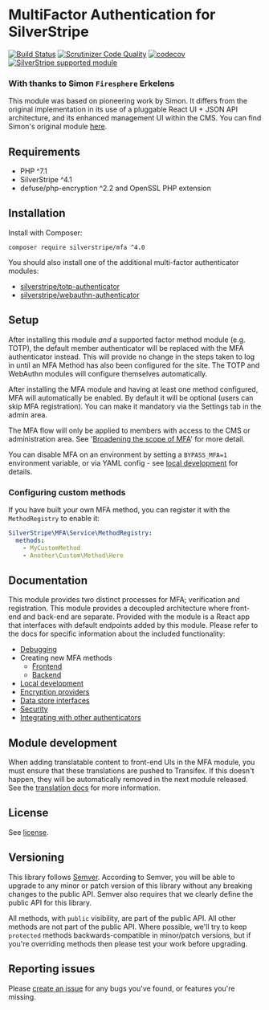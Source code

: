 # MultiFactor Authentication for SilverStripe

[![Build Status](https://api.travis-ci.com/silverstripe/silverstripe-mfa.svg?branch=4)](https://travis-ci.com/silverstripe/silverstripe-mfa)
[![Scrutinizer Code Quality](https://scrutinizer-ci.com/g/silverstripe/silverstripe-mfa/badges/quality-score.png?b=master)](https://scrutinizer-ci.com/g/silverstripe/silverstripe-mfa/?branch=master)
[![codecov](https://codecov.io/gh/silverstripe/silverstripe-mfa/branch/master/graph/badge.svg)](https://codecov.io/gh/silverstripe/silverstripe-mfa)
[![SilverStripe supported module](https://img.shields.io/badge/silverstripe-supported-0071C4.svg)](https://www.silverstripe.org/software/addons/silverstripe-commercially-supported-module-list/)

### With thanks to Simon `Firesphere` Erkelens

This module was based on pioneering work by Simon. It differs from the original implementation in its use of a pluggable
React UI + JSON API architecture, and its enhanced management UI within the CMS. You can find Simon's original module
[here](https://github.com/firesphere/silverstripe-bootstrapmfa).

## Requirements

* PHP ^7.1
* SilverStripe ^4.1
* defuse/php-encryption ^2.2 and OpenSSL PHP extension

## Installation

Install with Composer:

```
composer require silverstripe/mfa ^4.0
```

You should also install one of the additional multi-factor authenticator modules:

* [silverstripe/totp-authenticator](https://github.com/silverstripe/silverstripe-totp-authenticator)
* [silverstripe/webauthn-authenticator](https://github.com/silverstripe/silverstripe-webauthn-authenticator)

## Setup

After installing this module _and_ a supported factor method module (e.g. TOTP), the default member authenticator
will be replaced with the MFA authenticator instead. This will provide no change in the steps taken to log in until
an MFA Method has also been configured for the site. The TOTP and WebAuthn modules will configure themselves
automatically.

After installing the MFA module and having at least one method configured, MFA will automatically be enabled. By default
it will be optional (users can skip MFA registration). You can make it mandatory via the Settings tab in the admin area.

The MFA flow will only be applied to members with access to the CMS or administration area. See '[Broadening the scope of MFA](docs/en/broadening-the-scope-of-mfa.md)' for more detail.

You can disable MFA on an environment by setting a `BYPASS_MFA=1` environment variable,
or via YAML config - see [local development](docs/en/local-development) for details.

### Configuring custom methods

If you have built your own MFA method, you can register it with the `MethodRegistry` to enable it:

```yaml
SilverStripe\MFA\Service\MethodRegistry:
  methods:
    - MyCustomMethod
    - Another\Custom\Method\Here
```

## Documentation

This module provides two distinct processes for MFA; verification and registration. This module provides a decoupled
architecture where front-end and back-end are separate. Provided with the module is a React app that interfaces with
default endpoints added by this module. Please refer to the docs for specific information about the included
functionality:

- [Debugging](docs/en/debugging.md)
- Creating new MFA methods
  - [Frontend](docs/en/creating-mfa-method-frontend.md)
  - [Backend](docs/en/creating-mfa-method-backend.md)
- [Local development](docs/en/local-development.md)
- [Encryption providers](docs/en/encryption.md)
- [Data store interfaces](docs/en/datastores.md)
- [Security](docs/en/security.md)
- [Integrating with other authenticators](docs/en/other-authenticators.md)

## Module development

When adding translatable content to front-end UIs in the MFA module, you must ensure that these translations are pushed
to Transifex. If this doesn't happen, they will be automatically removed in the next module released. See the
[translation docs](https://docs.silverstripe.org/en/4/contributing/translation_process/#javascript-translations)
for more information.

## License

See [license](LICENSE.md).

## Versioning

This library follows [Semver](http://semver.org). According to Semver, you will be able to upgrade to any minor or
patch version of this library without any breaking changes to the public API. Semver also requires that we clearly
define the public API for this library.

All methods, with `public` visibility, are part of the public API. All other methods are not part of the public API.
Where possible, we'll try to keep `protected` methods backwards-compatible in minor/patch versions, but if you're
overriding methods then please test your work before upgrading.

## Reporting issues

Please [create an issue](http://github.com/silverstripe/silverstripe-mfa/issues) for any bugs you've found, or
features you're missing.
